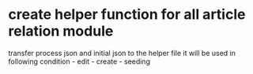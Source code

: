 # create helper function for all article relation module 
transfer process json and initial json to the helper file 
it will be used in following condition
    - edit 
    - create
    - seeding